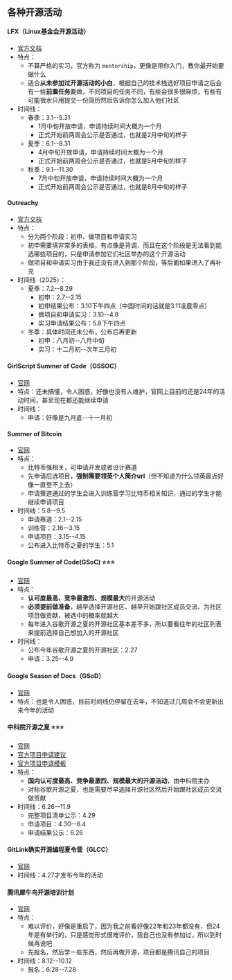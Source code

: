 ## 各种开源活动
#### LFX（Linux基金会开源活动）
* [官方文档](https://docs.linuxfoundation.org/lfx/mentorship)
* 特点：
    * 不算严格的实习，官方称为 `mentorship`，更像是带你入门，教你最开始要做什么
    * 适合**从未参加过开源活动的小白**，根据自己的技术栈选好项目申请之后会有一些**前置任务**要做，不同项目的任务不同，有些会很多很麻烦，有些有可能很水只用提交一份简历然后告诉你怎么加入他们社区
* 时间线：
    * 春季：3.1--5.31
        * 1月中旬开放申请，申请持续时间大概为一个月
        * 正式开始前两周会公示是否通过，也就是2月中旬的样子
    * 夏季：6.1--8.31
        * 4月中旬开放申请，申请持续时间大概为一个月
        * 正式开始前两周会公示是否通过，也就是5月中旬的样子
    * 秋季：9.1--11.30
        * 7月中旬开放申请，申请持续时间大概为一个月
        * 正式开始前两周会公示是否通过，也就是8月中旬的样子

#### Outreachy
* [官方文档](https://www.outreachy.org/docs/)
* 特点：
    * 分为两个阶段：初申、做项目和申请实习
    * 初申需要填非常多的表格，有点像是背调，而且在这个阶段是无法看到能选哪些项目的，只是申请参加它们社区举办的这个开源活动
    * 做项目和申请实习由于我还没有进入到那个阶段，等后面如果进入了再补充
* 时间线（2025）：
    * 夏季：7.2--8.29
        * 初申：2.7--2.15
        * 初申结果公布：3.10下午四点（中国时间的话就是3.11凌晨零点）
        * 做项目和申请实习：3.10--4.8
        * 实习申请结果公布：5.8下午四点
    * 冬季：具体时间还未公布，公布后再更新
        * 初申：八月初--八月中旬
        * 实习：十二月初--次年三月初

#### GirlScript Summer of Code（GSSOC）
* [官网](https://gssoc.girlscript.tech/)
* 特点：还未搞懂，令人困惑，好像也没有人维护，官网上目前的还是24年的活动时间，甚至现在都还能继续申请
* 时间线：
    * 申请：好像是九月底--十一月初

#### Summer of Bitcoin
* [官网](https://www.summerofbitcoin.org/)
* 特点：
    * 比特币强相关，可申请开发或者设计赛道
    * 先申请后选项目，**强制需要领英个人简介url**（但不知道为什么领英最近好像一直登不上去）
    * 申请赛道通过的学生会进入训练营学习比特币相关知识，通过的学生才能继续申请项目
* 时间线：5.8--9.5
    * 申请赛道：2.1--2.15
    * 训练营：2.16--3.15
    * 申请项目：3.15--4.15
    * 公布进入比特币之夏的学生：5.1

#### Google Summer of Code(GSoC) ⭐⭐⭐
* [官网](https://summerofcode.withgoogle.com/)
* 特点：
    * **认可度最高、竞争最激烈、规模最大**的开源活动
    * **必须提前做准备**，越早选择开源社区、越早开始跟社区成员交流、为社区项目做贡献，被选中的概率就越大
    * 每年进入谷歌开源之夏的开源社区基本差不多，所以要看往年的社区列表来提前选择自己想加入的开源社区
* 时间线：
    * 公布今年谷歌开源之夏的开源社区：2.27
    * 申请：3.25--4.9

#### Google Season of Docs（GSoD）
* [官网](https://developers.google.com/season-of-docs?hl=zh-cn)
* 特点：也是令人困惑，目前时间线仍停留在去年，不知道过几周会不会更新出来今年的活动

#### 中科院开源之夏 ⭐⭐⭐
* [官网](https://summer-ospp.ac.cn/2022/#/homepage)
* [官方项目申请建议](https://summer-ospp.ac.cn/help/proj_apply/)
* [官方项目申请模板](https://summer-ospp.ac.cn/help/assets/%E9%A1%B9%E7%9B%AE%E7%94%B3%E8%AF%B7%E6%A8%A1%E6%9D%BF.pdf)
* 特点：
    * **国内认可度最高、竞争最激烈、规模最大的开源活动**，由中科院主办
    * 对标谷歌开源之夏，也是需要尽早选择开源社区然后开始跟社区成员交流做贡献
* 时间线：6.26--11.9
    * 完整项目清单公示：4.29
    * 申请项目：4.30--6.4
    * 申请结果公示：6.26

#### GitLink确实开源编程夏令营（GLCC）
* [官网](https://www.gitlink.org.cn/glcc)
* 时间线：4.27才发布今年的活动

#### 腾讯犀牛鸟开源培训计划
* [官网](https://opensource.tencent.com/summer-of-code)
* 特点：
    * 难以评价，好像是重启了，因为我之前看好像22年和23年都没有，但24年是有举行的，只是感觉形式很难评价，我自己也没有参加过，所以到时候再说吧
    * 先报名，然后学一些东西，然后再做开源，项目都是腾讯自己的项目
* 时间线：8.12--10.12
    * 报名：6.28--7.28